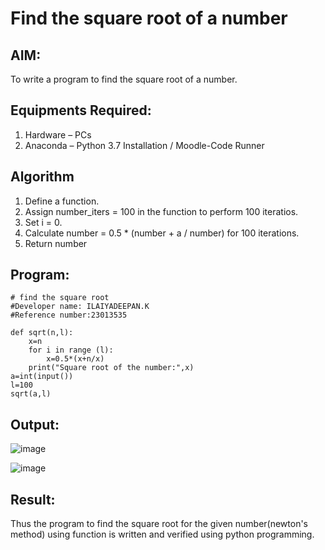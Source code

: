 # Find the square root of a number

## AIM:
To write a program to find the square root of a number.

## Equipments Required:
1. Hardware – PCs
2. Anaconda – Python 3.7 Installation / Moodle-Code Runner

## Algorithm
1. Define a function.
2. Assign number_iters = 100 in the function to perform 100 iteratios.
3. Set i = 0.
4. Calculate  number = 0.5 * (number + a / number) for 100 iterations.
5. Return number

## Program:
```
# find the square root
#Developer name: ILAIYADEEPAN.K
#Reference number:23013535

def sqrt(n,l):
    x=n
    for i in range (l):
        x=0.5*(x+n/x)
    print("Square root of the number:",x)
a=int(input())
l=100
sqrt(a,l)
```

## Output:
![image](https://github.com/ILAIYADEEPAN/Square-root-of-a-number/assets/147473334/637d220a-8739-499a-a26f-00f108dde1f4)

![image](https://github.com/ILAIYADEEPAN/Square-root-of-a-number/assets/147473334/7e55089b-7514-48d3-ad57-1720aa726d51)



## Result:
Thus the program to find the square root for the given number(newton's method) using function is written and verified using python programming.
